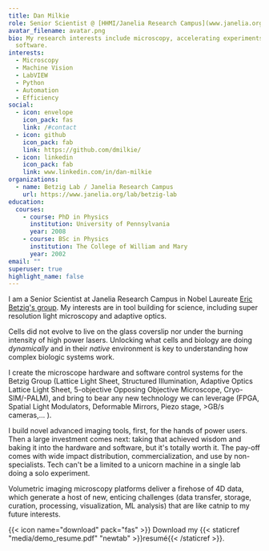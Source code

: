 ```yaml
---
title: Dan Milkie
role: Senior Scientist @ [HHMI/Janelia Research Campus](www.janelia.org)
avatar_filename: avatar.png
bio: My research interests include microscopy, accelerating experiments with
  software.
interests:
  - Microscopy
  - Machine Vision
  - LabVIEW
  - Python
  - Automation
  - Efficiency
social:
  - icon: envelope
    icon_pack: fas
    link: /#contact
  - icon: github
    icon_pack: fab
    link: https://github.com/dmilkie/
  - icon: linkedin
    icon_pack: fab
    link: www.linkedin.com/in/dan-milkie
organizations:
  - name: Betzig Lab / Janelia Research Campus
    url: https://www.janelia.org/lab/betzig-lab
education:
  courses:
    - course: PhD in Physics
      institution: University of Pennsylvania
      year: 2008
    - course: BSc in Physics
      institution: The College of William and Mary
      year: 2002
email: ""
superuser: true
highlight_name: false
---
```

I am a Senior Scientist at Janelia Research Campus in Nobel Laureate [Eric Betzig's group](https://www.janelia.org/lab/betzig-lab).  My interests are in tool building for science, including super resolution light microscopy  and adaptive optics.

Cells did not evolve to live on the glass coverslip nor under the burning intensity of high power lasers. Unlocking what cells and biology are doing *dynamically* and in their *native* environment is key to understanding how complex biologic systems work.  

I create the microscope hardware and software control systems for the Betzig Group (Lattice Light Sheet, Structured Illumination, Adaptive Optics Lattice Light Sheet, 5-objective Opposing Objective Microscope, Cryo-SIM/-PALM), and bring to bear any new technology we can leverage (FPGA, Spatial Light Modulators, Deformable Mirrors, Piezo stage, >GB/s cameras,... ).  

I build novel advanced imaging tools, first, for the hands of power users. Then a large investment comes next: taking that achieved wisdom and baking it into the hardware and software, but it's totally worth it.  The pay-off comes with wide impact distribution, commercialization, and use by non-specialists.  Tech can't be a limited to a unicorn machine in a single lab doing a solo experiment.

Volumetric imaging microscopy platforms deliver a firehose of 4D data, which generate a host of new, enticing challenges (data transfer, storage, curation, processing, visualization, ML analysis) that are like catnip to my future interests.

{{< icon name="download" pack="fas" >}} Download my {{< staticref "media/demo_resume.pdf" "newtab" >}}resumé{{< /staticref >}}.